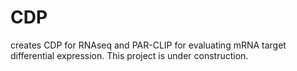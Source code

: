 # CDP
creates CDP for RNAseq and PAR-CLIP for evaluating mRNA target differential expression.
This project is under construction.
